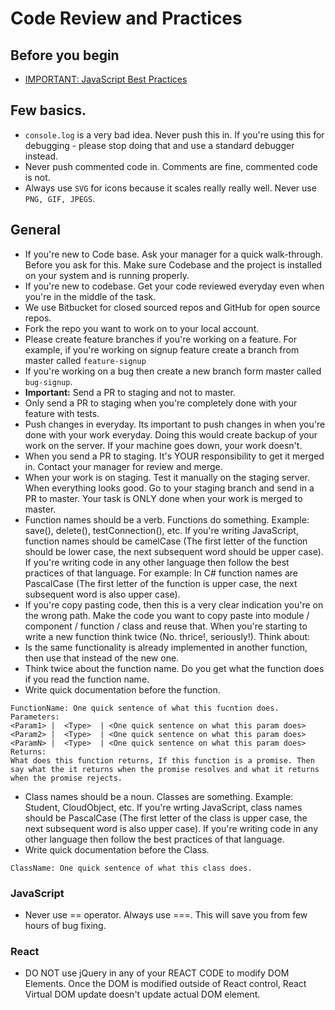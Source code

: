 # Code Review and Practices

## Before you begin
- [IMPORTANT: JavaScript Best Practices](https://www.slideshare.net/cheilmann/javascript-best-practices-1041724/25-Problem_Repetition_ofmodule_name_leads)

## Few basics. 
- `console.log` is a very bad idea. Never push this in. If you're using this for debugging - please stop doing that and use a standard debugger instead. 
- Never push commented code in. Comments are fine, commented code is not. 
- Always use `SVG` for icons because it scales really really well. Never use `PNG, GIF, JPEGS`. 

## General
- If you're new to Code base. Ask your manager for a quick walk-through. Before you ask for this. Make sure Codebase and the project is installed on your system and is running properly.
- If you're new to codebase. Get your code reviewed everyday even when you're in the middle of the task.
- We use Bitbucket for closed sourced repos and GitHub for open source repos.
- Fork the repo you want to work on to your local account.
- Please create feature branches if you're working on a feature. For example, if you're working on signup feature create a branch from master called `feature-signup`
- If you're working on a bug then create a new branch form master called `bug-signup`.
- **Important:** Send a PR to staging and not to master.
- Only send a PR to staging when you're completely done with your feature with tests.
- Push changes in everyday. Its important to push changes in when you're done with your work everyday. Doing this would create backup of your work on the server. If your machine goes down, your work doesn't.
- When you send a PR to staging. It's YOUR responsibility to get it merged in. Contact your manager for review and merge.
- When your work is on staging. Test it manually on the staging server. When everything looks good. Go to your staging branch and send in a PR to master. Your task is ONLY done when your work is merged to master.
- Function names should be a verb. Functions do something. Example: save(), delete(), testConnection(), etc. If you're writing JavaScript, function names should be camelCase (The first letter of the function should be lower case, the next subsequent word should be upper case). If you're writing code in any other language then follow the best practices of that language. For example: In C# function names are PascalCase  (The first letter of the function is upper case, the next subsequent word is also upper case).
- If you're copy pasting code, then this is a very clear indication you're on the wrong path. Make the code you want to copy paste into module / component / function  / class  and reuse that.
When you're starting to write a new function think twice (No. thrice!, seriously!). Think about:
- Is the same functionality is already implemented in another function, then use that instead of the new one.
- Think twice about the function name. Do you get what the function does if you read the function name.
- Write quick documentation before the function.

```
FunctionName: One quick sentence of what this fucntion does.
Parameters:
<Param1> |  <Type>  | <One quick sentence on what this param does>
<Param2> |  <Type>  | <One quick sentence on what this param does>
<ParamN> |  <Type>  | <One quick sentence on what this param does>
Returns:
What does this function returns, If this function is a promise. Then say what the it returns when the promise resolves and what it returns when the promise rejects.  
```

- Class names should be a noun. Classes are something. Example: Student, CloudObject, etc. If you're wrting JavaScript, class names should be PascalCase  (The first letter of the class is upper case, the next subsequent word is also upper case). If you're writing code in any other language then follow the best practices of that language.
- Write quick documentation before the Class.

```
ClassName: One quick sentence of what this class does.
```

### JavaScript
- Never use == operator. Always use ===. This will save you from few hours of bug fixing.

### React
- DO NOT use jQuery in any of your REACT CODE to modify DOM Elements. Once the DOM is modified outside of React control, React Virtual DOM update doesn't update actual DOM element.
